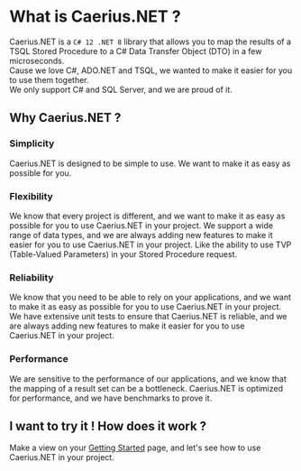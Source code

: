# What is Caerius.NET ?

Caerius.NET is a `C# 12 .NET 8` library that allows you to map the results of a TSQL Stored Procedure to a C# Data Transfer Object (DTO) in a few microseconds.  
Cause we love C#, ADO.NET and TSQL, we wanted to make it easier for you to use them together.  
We only support C# and SQL Server, and we are proud of it.

## Why Caerius.NET ?
### Simplicity
Caerius.NET is designed to be simple to use. We want to make it as easy as possible for you.

### Flexibility
We know that every project is different, and we want to make it as easy as possible for you to use Caerius.NET in your project. We support a wide range of data types, and we are always adding new features to make it easier for you to use Caerius.NET in your project. Like the ability to use TVP (Table-Valued Parameters) in your Stored Procedure request.

### Reliability
We know that you need to be able to rely on your applications, and we want to make it as easy as possible for you to use Caerius.NET in your project. We have extensive unit tests to ensure that Caerius.NET is reliable, and we are always adding new features to make it easier for you to use Caerius.NET in your project.

### Performance
We are sensitive to the performance of our applications, and we know that the mapping of a result set can be a bottleneck. Caerius.NET is optimized for performance, and we have benchmarks to prove it.

## I want to try it ! How does it work ?
Make a view on your [Getting Started](https://caerius.net/documentation/getting-started.html) page, and let's see how to use Caerius.NET in your project.